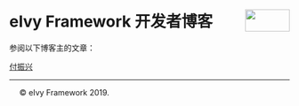 # <div style="height:40px"><div style="float:left">eIvy Framework 开发者博客</div> <div style="float:right"><img width="80" height="40" src="../Logo.png"></img></div></div>

参阅以下博客主的文章：

[付振兴](付振兴/Index.html)

---
&emsp; &copy; eIvy Framework 2019.
